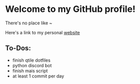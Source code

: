 # **Welcome to my GitHub profile!**

There's no place like ~

Here's a link to my personal [website](https://www.nyrs.garden/)


## **To-Dos:**
+ finish qtile dotfiles
+ python discord bot
+ finish mais script
+ at least 1 commit per day
  
<!---
Aiclys/Aiclys is a ✨ special ✨ repository because its `README.md` (this file) appears on your GitHub profile.
You can click the Preview link to take a look at your changes.
--->
